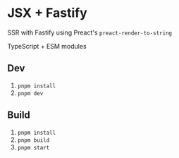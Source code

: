 # JSX + Fastify

SSR with Fastify using Preact's `preact-render-to-string`

TypeScript + ESM modules

## Dev
1. `pnpm install`
2. `pnpm dev`

## Build
1. `pnpm install`
2. `pnpm build`
3. `pnpm start`
